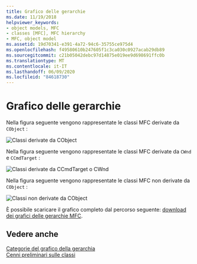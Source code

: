 ```yaml
---
title: Grafico delle gerarchie
ms.date: 11/19/2018
helpviewer_keywords:
- object models, MFC
- classes [MFC], MFC hierarchy
- MFC, object model
ms.assetid: 19d70341-e391-4a72-94c6-35755ce975d4
ms.openlocfilehash: f49580610b247605f1c3ca030c0927acab29db89
ms.sourcegitcommit: c21b05042debc97d14875e019ee9d698691ffc0b
ms.translationtype: MT
ms.contentlocale: it-IT
ms.lasthandoff: 06/09/2020
ms.locfileid: "84618730"
---
```

# <a name="hierarchy-chart"></a>Grafico delle gerarchie

Nella figura seguente vengono rappresentate le classi MFC derivate da `CObject` :

![Classi derivate da CObject](../mfc/media/mfc_hierarchy_chart1of3.png  "Classi derivate da CObject")

Nella figura seguente vengono rappresentate le classi MFC derivate da `CWnd` e `CCmdTarget` :

![Classi derivate da CCmdTarget o CWnd](../mfc/media/mfc_hierarchy_chart2of3.png "Classi derivate da CCmdTarget o CWnd")

Nella figura seguente vengono rappresentate le classi MFC non derivate da `CObject` :

![Classi non derivate da CObject](../mfc/media/mfc_hierarchy_chart3of3.png "Classi non derivate da CObject")

È possibile scaricare il grafico completo dal percorso seguente: [download dei grafici delle gerarchie MFC](https://aka.ms/hxgg8e).

## <a name="see-also"></a>Vedere anche

[Categorie del grafico della gerarchia](hierarchy-chart-categories.md)<br/>
[Cenni preliminari sulle classi](class-library-overview.md)
